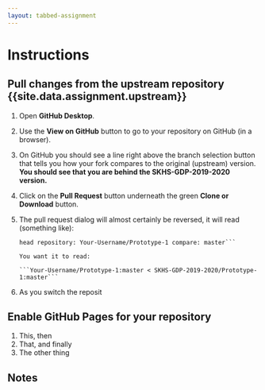 ```yaml
---
layout: tabbed-assignment
---
```


# Instructions

## Pull changes from the **upstream** repository {{site.data.assignment.upstream}}
1. Open **GitHub Desktop**.
1. Use the **View on GitHub** button to go to your repository on GitHub (in a browser).
1. On GitHub you should see a line right above the branch selection button that tells you how your fork compares to the original (upstream) version. **You should see that you are behind the SKHS-GDP-2019-2020 version.**
1. Click on the **Pull Request** button underneath the green **Clone or Download** button.
1. The pull request dialog will almost certainly be reversed, it will read (something like):

   ```base repository: SKHS-GDP-2019-2020/Prototype-1 base: master <
   head repository: Your-Username/Prototype-1 compare: master```
   
   You want it to read:
   
   ```Your-Username/Prototype-1:master < SKHS-GDP-2019-2020/Prototype-1:master```
1. As you switch the reposit

## Enable GitHub Pages for your repository

1. This, then
1. That, and finally
1. The other thing

## Notes

<!-- Don't edit links here, change them in _data/assignment.yml instead, -->

[slides]: <{{site.data.assignment.slides}}>
[template]: <{{site.data.assignment.template}}>
